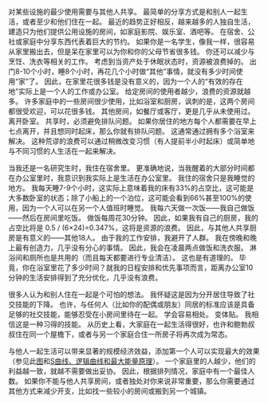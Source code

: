 对某些设施的最少使用需要与其他人共享。
最简单的分享方式是和别人一起生活，或者至少和他们住在一起。
最近的趋势正好相反，越来越多的人独自生活，建造只为他们提供公用设施的房间，如家庭影院、娱乐室、酒吧等。
在宿舍、公社或家庭中分享东西代表着巨大的节约。
如果你是一名学生，像我一样，很容易从家里搬出去，但是呆在家里可以为你和你的父母节省很多钱。
你还可以减少与烹饪、洗衣等相关的工作。
考虑到当资产处于休眠状态时，资源被浪费掉的。
出门8-10个小时，睡8个小时，再花几个小时做“其他”事情，就没有多少时间使用“家”了。
因此，在家里花很多钱是没有意义的，因为一个人的“有效的存在地”实际上是一个人的工作或办公室。
给定房间的使用者越少，浪费的资源就越多。
许多家庭中的一些房间很少使用，比如浴室和厨房，讽刺的是，这两个房间都很受欢迎，可以花很多钱。
其他房间，如餐厅或客厅，更是几乎从未使用过。
离开卧室。
共享时，必须避免排队问题。
如果你居住的地方每个人都需要在早上七点离开，并且想同时起床，那么你就有排队问题。
这通常通过拥有多个浴室来解决。
这种荒谬的浪费可以通过稍微改变习惯（有人提前半小时起床）或简单地与不同习惯的人生活在一起来解决。

当我还是一名研究生时，我住在宿舍里。
更准确地说，当我醒着的大部分时间都在办公室里时，我意识到我实际上是生活在办公室里。
我住的宿舍只是我睡觉的地方。
我每天睡7-9个小时，这实际上意味着我的床有33%的占空比，这可能是大多数卧室的状态；除了小船上的一个泊位，这可能会看到66%甚至100%的使用，因为一个人可以在另一个人值班时睡觉。
我每六天做一次饭——我自己做饭——然后在房间里吃饭。
做饭每周花30分钟。
因此，如果我有自己的厨房，我的占空比将是 0.5 / (6×24)=0.347%，这将是资源的浪费。
因此，与其他人共享厨房是有意义的——其他18人。
由于我的工作安排，我避开了人群。
我在傍晚和晚上最有创造力，几乎没有分心的事情。
因此，我会在凌晨两点做饭和洗衣服。
淋浴间和厕所也是共用的（而且每天都要进行专业清洁）。
这也是有道理的。
毕竟，你在浴室里花了多少时间？就我的日程安排和优先事项而言，距离办公室10分钟的生活安排得到了充分优化，几乎没有浪费。

很多人认为和别人住在一起是个可怕的想法。
我怀疑这是因为分开居住导致了社交技能的下降。
也许，与任何人（比如你的配偶或朋友）同居的标准应该是具备足够的社交技能，能够忍受在小房间里待在一起。
学会容易相处。
变体贴。
我相信这是一种习得的技能。
从历史上看，大家庭在一起生活得很好，也许和鲍勃叔叔住在同一个屋檐下，或者与另一个家庭合住一所房子将再次成为常态。

与他人一起生活可以带来显著的规模经济效益，添加第一个人可以实现最大的效果（参见此[图]()和[S曲线、逻辑曲线和最大能量原理]()）。
一个家庭里的人越少，他们的利益越一致，就越不需要做出妥协。
因此，根据排列情况，家庭中有一个最佳人数。
如果你不能与他人共享房间，或者独处对你来说非常重要，那么你需要通过其他方式来减少开支，比如找一些较小的房间或搬到另一个城镇。

